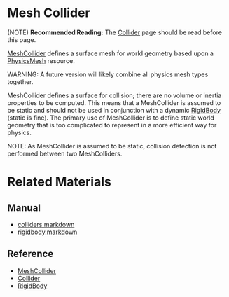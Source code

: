 # Mesh Collider
(NOTE) **Recommended Reading:** The [Collider](https://plasmaengine.github.io/PlasmaDocs/Plasma1/Editor/physics/colliders.markdown) page should be read before this page.

[MeshCollider](https://github.com/PlasmaEngine/PlasmaDocs/tree/master/docs/C%2B%2B/code_reference/class_reference/meshcollider.markdown) defines a surface mesh for world geometry based upon a [PhysicsMesh](https://github.com/PlasmaEngine/PlasmaDocs/tree/master/docs/C%2B%2B/code_reference/class_reference/physicsmesh.markdown) resource.

WARNING: A future version will likely combine all physics mesh types together.

MeshCollider defines a surface for collision; there are no volume or inertia properties to be computed. This means that a MeshCollider is assumed to be static and should not be used in conjunction with a dynamic [RigidBody](https://plasmaengine.github.io/PlasmaDocs/Plasma1/Editor/physics/colliders/rigidbody.markdown) (static is fine). The primary use of MeshCollider is to define static world geometry that is too complicated to represent in a more efficient way for physics.

NOTE: As MeshCollider is assumed to be static, collision detection is not performed between two MeshColliders. 

# Related Materials
## Manual
- [colliders.markdown](https://plasmaengine.github.io/PlasmaDocs/Plasma1/Editor/physics/colliders.markdown)
- [rigidbody.markdown](https://plasmaengine.github.io/PlasmaDocs/Plasma1/Editor/physics/colliders/rigidbody.markdown)

## Reference
- [MeshCollider](https://github.com/PlasmaEngine/PlasmaDocs/tree/master/docs/C%2B%2B/code_reference/class_reference/meshcollider.markdown)
- [Collider](https://github.com/PlasmaEngine/PlasmaDocs/tree/master/docs/C%2B%2B/code_reference/class_reference/collider.markdown)
- [RigidBody](https://github.com/PlasmaEngine/PlasmaDocs/tree/master/docs/C%2B%2B/code_reference/class_reference/rigidbody.markdown) 

 